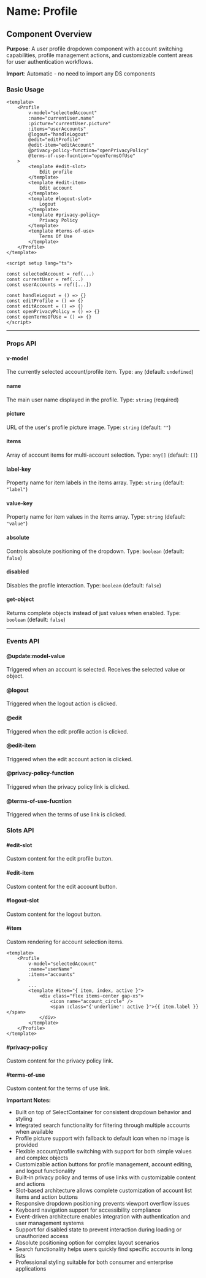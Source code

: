 # Name: Profile
## Component Overview

**Purpose**: A user profile dropdown component with account switching capabilities, profile management actions, and customizable content areas for user authentication workflows.

**Import**: Automatic - no need to import any DS components

### Basic Usage

```vue
<template>
    <Profile
        v-model="selectedAccount"
        :name="currentUser.name"
        :picture="currentUser.picture"
        :items="userAccounts"
        @logout="handleLogout"
        @edit="editProfile"
        @edit-item="editAccount"
        @privacy-policy-function="openPrivacyPolicy"
        @terms-of-use-fucntion="openTermsOfUse"
    >
        <template #edit-slot>
            Edit profile
        </template>
        <template #edit-item>
            Edit account
        </template>
        <template #logout-slot>
            Logout
        </template>
        <template #privacy-policy>
            Privacy Policy
        </template>
        <template #terms-of-use>
            Terms Of Use
        </template>
    </Profile>
</template>

<script setup lang="ts">

const selectedAccount = ref(...)
const currentUser = ref(...)
const userAccounts = ref([...])

const handleLogout = () => {}
const editProfile = () => {}
const editAccount = () => {}
const openPrivacyPolicy = () => {}
const openTermsOfUse = () => {}
</script>
```

---

### Props API

#### v-model
The currently selected account/profile item. Type: `any` (default: `undefined`)

#### name
The main user name displayed in the profile. Type: `string` (required)

#### picture
URL of the user's profile picture image. Type: `string` (default: `""`)

#### items
Array of account items for multi-account selection. Type: `any[]` (default: `[]`)

#### label-key
Property name for item labels in the items array. Type: `string` (default: `"label"`)

#### value-key
Property name for item values in the items array. Type: `string` (default: `"value"`)

#### absolute
Controls absolute positioning of the dropdown. Type: `boolean` (default: `false`)

#### disabled
Disables the profile interaction. Type: `boolean` (default: `false`)

#### get-object
Returns complete objects instead of just values when enabled. Type: `boolean` (default: `false`)

---

### Events API

#### @update:model-value
Triggered when an account is selected. Receives the selected value or object.

#### @logout
Triggered when the logout action is clicked.

#### @edit
Triggered when the edit profile action is clicked.

#### @edit-item
Triggered when the edit account action is clicked.

#### @privacy-policy-function
Triggered when the privacy policy link is clicked.

#### @terms-of-use-fucntion
Triggered when the terms of use link is clicked.

### Slots API

#### #edit-slot
Custom content for the edit profile button.

#### #edit-item
Custom content for the edit account button.

#### #logout-slot
Custom content for the logout button.

#### #item
Custom rendering for account selection items.

```vue
<template>
    <Profile
        v-model="selectedAccount"
        :name="userName"
        :items="accounts"
    >
        ...
        <template #item="{ item, index, active }">
            <div class="flex items-center gap-xs">
                <icon name="account_circle" />
                <span :class="{'underline': active }">{{ item.label }}</span>
            </div>
        </template>
    </Profile>
</template>
```

#### #privacy-policy
Custom content for the privacy policy link.

#### #terms-of-use
Custom content for the terms of use link.

**Important Notes:**
- Built on top of SelectContainer for consistent dropdown behavior and styling
- Integrated search functionality for filtering through multiple accounts when available
- Profile picture support with fallback to default icon when no image is provided
- Flexible account/profile switching with support for both simple values and complex objects
- Customizable action buttons for profile management, account editing, and logout functionality
- Built-in privacy policy and terms of use links with customizable content and actions
- Slot-based architecture allows complete customization of account list items and action buttons
- Responsive dropdown positioning prevents viewport overflow issues
- Keyboard navigation support for accessibility compliance
- Event-driven architecture enables integration with authentication and user management systems
- Support for disabled state to prevent interaction during loading or unauthorized access
- Absolute positioning option for complex layout scenarios
- Search functionality helps users quickly find specific accounts in long lists
- Professional styling suitable for both consumer and enterprise applications